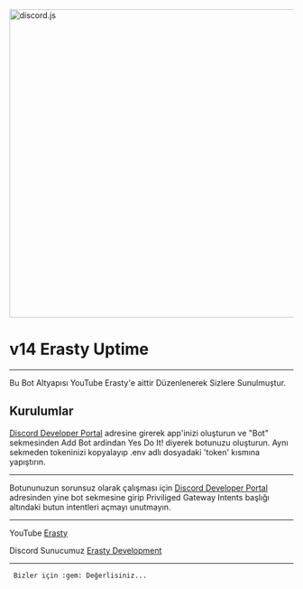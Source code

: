 
	
<img src="https://discord.js.org/static/logo.svg" width="546" alt="discord.js" />


# v14 Erasty Uptime



--------------------------------------


Bu Bot Altyapısı YouTube Erasty'e aittir Düzenlenerek Sizlere Sunulmuștur.


## Kurulumlar

[Discord Developer Portal](https://discord.com/developers/applications/) adresine girerek app'inizi oluşturun ve "Bot" sekmesinden Add Bot ardindan Yes Do It! diyerek botunuzu oluşturun. Aynı sekmeden tokeninizi kopyalayıp .env adlı dosyadaki 'token' kısmına yapıştırın.

---
Botununuzun sorunsuz olarak çalışması için [Discord Developer Portal](https://discord.com/developers/applications/) adresinden yine bot sekmesine girip Priviliged Gateway Intents başlığı altındaki butun intentleri açmayı unutmayın.

---
YouTube [Erasty](https://www.youtube.com/channel/UC-nU4WHUTfr3KJJmxD_2Twg/?sub_confirmation=1)

Discord Sunucumuz [Erasty Development](https://discord.gg/PqDVN6D47c)

--------------------------------------


      
     Bizler için :gem: Değerlisiniz...
